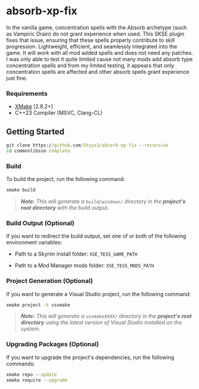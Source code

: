 # absorb-xp-fix

In the vanilla game, concentration spells with the Absorb archetype (such as Vampiric Drain) do not grant experience when used. This SKSE plugin fixes that issue, ensuring that these spells properly contribute to skill progression. Lightweight, efficient, and seamlessly integrated into the game.
It will work with all mod added spells and does not need any patches. 
I was only able to test it quite limited cause not many mods add absorb type concentration spells and from my limited testing, it appears that only concentration spells are affected and other absorb spells grant experience just fine.

### Requirements
* [XMake](https://xmake.io) [2.8.2+]
* C++23 Compiler (MSVC, Clang-CL)

## Getting Started
```bat
git clone https://github.com/Styyx1/absorb-xp-fix --recursive
cd commonlibsse-template
```

### Build
To build the project, run the following command:
```bat
xmake build
```

> ***Note:*** *This will generate a `build/windows/` directory in the **project's root directory** with the build output.*

### Build Output (Optional)
If you want to redirect the build output, set one of or both of the following environment variables:

- Path to a Skyrim install folder: `XSE_TES5_GAME_PATH`

- Path to a Mod Manager mods folder: `XSE_TES5_MODS_PATH`

### Project Generation (Optional)
If you want to generate a Visual Studio project, run the following command:
```bat
xmake project -k vsxmake
```

> ***Note:*** *This will generate a `vsxmakeXXXX/` directory in the **project's root directory** using the latest version of Visual Studio installed on the system.*

### Upgrading Packages (Optional)
If you want to upgrade the project's dependencies, run the following commands:
```bat
xmake repo --update
xmake require --upgrade
```
